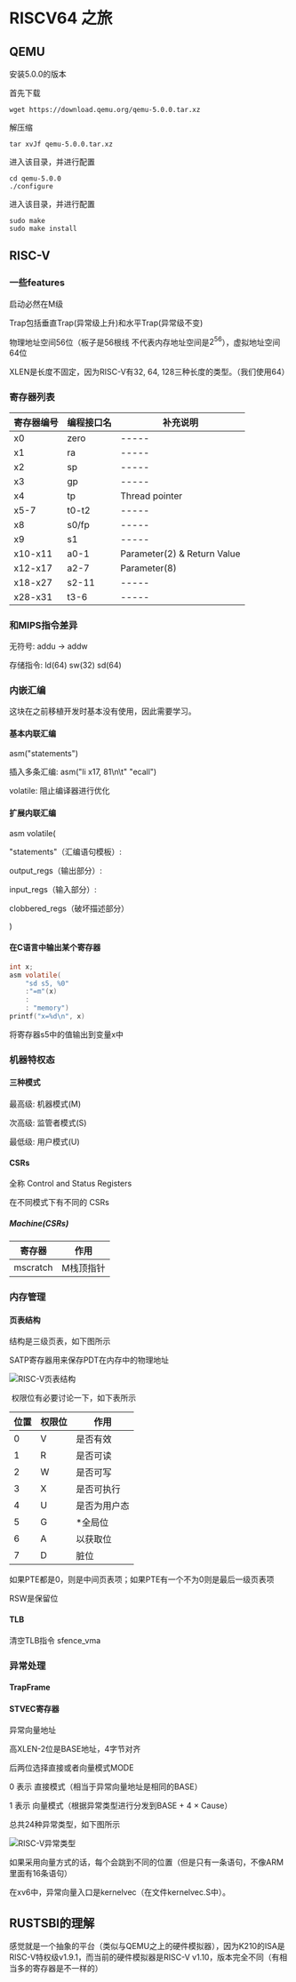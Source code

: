 # RISCV64 之旅

## QEMU 
安装5.0.0的版本

首先下载

```shell
wget https://download.qemu.org/qemu-5.0.0.tar.xz
```

解压缩

```shell
tar xvJf qemu-5.0.0.tar.xz
```

进入该目录，并进行配置

```shell
cd qemu-5.0.0
./configure
```

进入该目录，并进行配置

```shell
sudo make
sudo make install
```

## RISC-V

### 一些features

启动必然在M级

Trap包括垂直Trap(异常级上升)和水平Trap(异常级不变)

物理地址空间56位（板子是56根线 不代表内存地址空间是$2^{56}$），虚拟地址空间64位

XLEN是长度不固定，因为RISC-V有32, 64, 128三种长度的类型。（我们使用64）


### 寄存器列表

| 寄存器编号   | 编程接口名 | 补充说明                        |
|---------|-------|-----------------------------|
| x0      | zero  | -----                       |
| x1      | ra    | -----                       |
| x2      | sp    | -----                       |
| x3      | gp    | -----                       |
| x4      | tp    | Thread pointer              |
| x5-7    | t0-t2 | -----                       |
| x8      | s0/fp | -----                       |
| x9      | s1    | -----                       |
| x10-x11 | a0-1  | Parameter(2) & Return Value |
| x12-x17 | a2-7  | Parameter(8)                |
| x18-x27 | s2-11 | -----                       |
| x28-x31 | t3-6  | -----                       |

### 和MIPS指令差异

无符号: addu -> addw

存储指令: ld(64) sw(32) sd(64)

### 内嵌汇编

这块在之前移植开发时基本没有使用，因此需要学习。

#### 基本内联汇编

asm("statements")

插入多条汇编: asm("li x17, 81\n\t"
                "ecall")

volatile: 阻止编译器进行优化

#### 扩展内联汇编

asm volatile(

"statements"（汇编语句模板）:

output_regs（输出部分）:

input_regs（输入部分）:

clobbered_regs（破坏描述部分）

)

#### 在C语言中输出某个寄存器

```c
int x;
asm volatile(
    "sd s5, %0"
    :"=m"(x)
    :
    : "memory")
printf("x=%d\n", x)
```

将寄存器s5中的值输出到变量x中

### 机器特权态

#### 三种模式

最高级: 机器模式(M)

次高级: 监管者模式(S)

最低级: 用户模式(U)

#### CSRs

全称 Control and Status Registers

在不同模式下有不同的 CSRs

##### Machine(CSRs)

| 寄存器      | 作用    |
|----------|-------|
| mscratch | M栈顶指针 |

### 内存管理

#### 页表结构

结构是三级页表，如下图所示

SATP寄存器用来保存PDT在内存中的物理地址

![RISC-V页表结构](../img/RISCVpageTable.png)

​	权限位有必要讨论一下，如下表所示

| 位置  | 权限位  | 作用     |
|-----|------|--------|
| 0   | V    | 是否有效   |
| 1   | R    | 是否可读   |
| 2   | W    | 是否可写   |
| 3   | X    | 是否可执行  |
| 4   | U    | 是否为用户态 |
| 5   | G    | *全局位   |
| 6   | A    | 以获取位   |
| 7   | D    | 脏位     |

如果PTE都是0，则是中间页表项；如果PTE有一个不为0则是最后一级页表项

RSW是保留位

#### TLB

清空TLB指令 sfence_vma

### 异常处理

#### TrapFrame

#### STVEC寄存器

异常向量地址

高XLEN-2位是BASE地址，4字节对齐

后两位选择直接或者向量模式MODE

0 表示 直接模式（相当于异常向量地址是相同的BASE）

1 表示 向量模式（根据异常类型进行分发到BASE + 4 $\times$ Cause）

总共24种异常类型，如下图所示

![RISC-V异常类型](../img/TrapCauseInRISCV.png)

如果采用向量方式的话，每个会跳到不同的位置（但是只有一条语句，不像ARM里面有16条语句）



在xv6中，异常向量入口是kernelvec（在文件kernelvec.S中）。



## RUSTSBI的理解

感觉就是一个抽象的平台（类似与QEMU之上的硬件模拟器），因为K210的ISA是RISC-V特权级v1.9.1，而当前的硬件模拟器是RISC-V v1.10，版本完全不同（有相当多的寄存器是不一样的）
